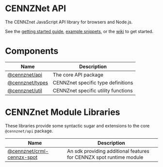 # CENNZNet API

The CENNZnet JavaScript API library for browsers and Node.js.

See the [getting started guide](docs/GET_STARTED.md), [example snippets](docs/examples), or the [wiki](https://github.com/cennznet/cennznet/wiki/Javascript-API-Reference) to get started.

# Components

| Name                                | Description                                                |
| ----------------------------------- | ---------------------------------------------------------- |
| [@cennznet/api](packages/api)       | The core API package                                       |
| [@cennznet/types](packages/types)   | CENNZnet specific type definitions                         |
| [@cennznet/util](packages/util)     | CENNZnet specific utility functions                        |

# CENNZnet Module Libraries
These libraries provide some syntactic sugar and extensions to the core `@cennznet/api` package.

| Name                                                        | Description                                                          |
| ----------------------------------------------------------- | -------------------------------------------------------------------- |
| [@cennznet/crml-cennzx-spot](packages/crml-cennzx-spot)     | An sdk providing additional features for CENNZX spot runtime module   |
